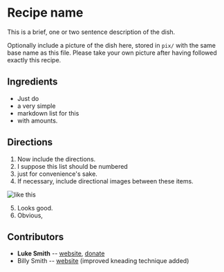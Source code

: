# Recipe name

This is a brief, one or two sentence description of the dish.

Optionally include a picture of the dish here, stored in `pix/` with the same base name as this file.
Please take your own picture after having followed exactly this recipe.

## Ingredients

- Just do
- a very simple
- markdown list for this
- with amounts.

## Directions

1. Now include the directions.
2. I suppose this list should be numbered
3. just for convenience's sake.
4. If necessary, include directional images between these items.

![like this](lol.jpg)

5. Looks good.
6. Obvious,

## Contributors

<!--
Put your name or identifier here if you want.
Limit yourself to a single line with links like this:
-->

- **Luke Smith** -- [website](https://lukesmith.xyz), [donate](https://lukesmith.xyz/donate)
- Billy Smith -- [website](https://lukesmith.xyz) (improved kneading technique added)

<!--
If someone add a *substantial* improvement, they can add their name to the
bottom of the list (at least for the time being). In that case, the original
author's line should still be at the top and bold.
-->

<!--
Other Rules:

- Images should be as small as possible in size, preferably .webp files.
- Minor edits (spell checkings) do not warrant credit at the bottom.
- Everything you add here should be public domain. Getting credit at the bottom for adding the article is not a claim to ownership.
-->
